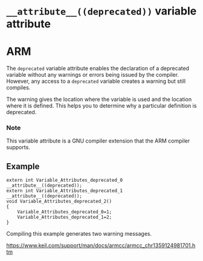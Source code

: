 # `__attribute__((deprecated))` variable attribute

# ARM

The `deprecated` variable attribute enables the declaration of a     deprecated variable without any warnings or errors being issued by the compiler. However, any     access to a `deprecated` variable creates a warning but still     compiles.

The warning gives the location where the variable is used and the location where it is defined. This helps you to determine why a particular definition is deprecated.

### Note

This variable attribute is a GNU compiler extension that the ARM compiler supports.      

## Example

```
extern int Variable_Attributes_deprecated_0 __attribute__((deprecated));
extern int Variable_Attributes_deprecated_1 __attribute__((deprecated));
void Variable_Attributes_deprecated_2()
{
    Variable_Attributes_deprecated_0=1;
    Variable_Attributes_deprecated_1=2;
}
```

Compiling this example generates two warning messages.

https://www.keil.com/support/man/docs/armcc/armcc_chr1359124981701.htm